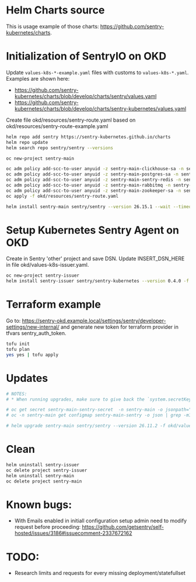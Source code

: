 # Helm Charts source
This is usage example of those charts: https://github.com/sentry-kubernetes/charts.

# Initialization of SentryIO on OKD  
Update ```values-k8s-*-example.yaml``` files with customs to ```values-k8s-*.yaml```.  
Examples are shown here:
- https://github.com/sentry-kubernetes/charts/blob/develop/charts/sentry/values.yaml
- https://github.com/sentry-kubernetes/charts/blob/develop/charts/sentry-kubernetes/values.yaml

Create file okd/resources/sentry-route.yaml based on okd/resources/sentry-route-example.yaml 

```sh
helm repo add sentry https://sentry-kubernetes.github.io/charts
helm repo update
helm search repo sentry/sentry --versions
```

```sh
oc new-project sentry-main

oc adm policy add-scc-to-user anyuid -z sentry-main-clickhouse-sa -n sentry-main
oc adm policy add-scc-to-user anyuid -z sentry-main-postgres-sa -n sentry-main
oc adm policy add-scc-to-user anyuid -z sentry-main-sentry-redis -n sentry-main
oc adm policy add-scc-to-user anyuid -z sentry-main-rabbitmq -n sentry-main
oc adm policy add-scc-to-user anyuid -z sentry-main-zookeeper-sa -n sentry-main
oc apply -f okd/resources/sentry-route.yaml

helm install sentry-main sentry/sentry --version 26.15.1 --wait --timeout=3600s --debug -f okd/values-k8s-main.yaml
```

# Setup Kubernetes Sentry Agent on OKD
Create in Sentry 'other' project and save DSN.
Update INSERT_DSN_HERE in file okd/values-k8s-issuer.yaml.  
```sh
oc new-project sentry-issuer
helm install sentry-issuer sentry/sentry-kubernetes --version 0.4.0 -f okd/values-k8s-issuer.yaml
```

# Terraform example
Go to: https://sentry-okd.example.local/settings/sentry/developer-settings/new-internal/
and generate new token for terraform provider in tfvars sentry_auth_token.
```sh
tofu init
tofu plan 
yes yes | tofu apply 
```

# Updates
```sh
# NOTES:
# * When running upgrades, make sure to give back the `system.secretKey` value.

# oc get secret sentry-main-sentry-secret  -n sentry-main -o jsonpath="{.data.key}" | base64 --decode
# oc -n sentry-main get configmap sentry-main-sentry -o json | grep -m1 -Po '(?<=system.secret-key: )[^\\]*'

# helm upgrade sentry-main sentry/sentry --version 26.11.2 -f okd/values-k8s-main.yaml
```

# Clean
```sh
helm uninstall sentry-issuer
oc delete project sentry-issuer
helm uninstall sentry-main
oc delete project sentry-main
```

# Known bugs:
- With Emails enabled in initiall configuration setup admin need to modify request before proceeding: https://github.com/getsentry/self-hosted/issues/3186#issuecomment-2337672162

# TODO:
- Research limits and requests for every missing deployment/statefullset
